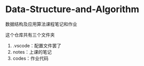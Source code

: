 # Data-Structure-and-Algorithm
数据结构及应用算法课程笔记和作业

这个仓库共有三个文件夹
1. .vscode：配置文件罢了
2. notes：上课的笔记
3. codes：作业代码
